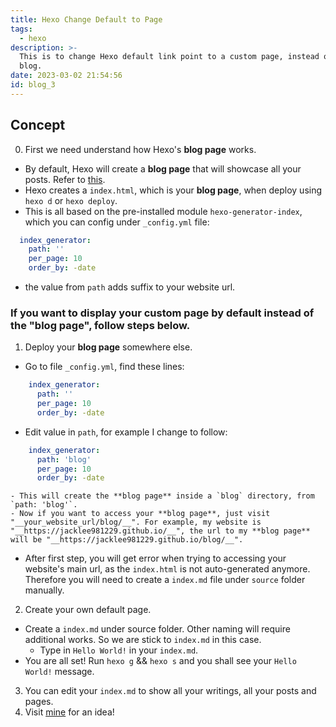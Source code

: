 ```yaml
---
title: Hexo Change Default to Page
tags:
  - hexo
description: >-
  This is to change Hexo default link point to a custom page, instead of the
  blog.
date: 2023-03-02 21:54:56
id: blog_3
---
```


## Concept

0. First we need understand how Hexo's **blog page** works.
  - By default, Hexo will create a **blog page** that will showcase all your posts. Refer to [this](https://hexo.io/docs/configuration.html#Home-page-setting).
  - Hexo creates a `index.html`, which is your **blog page**, when deploy using `hexo d` or `hexo deploy`.
  - This is all based on the pre-installed module `hexo-generator-index`, which you can config under `_config.yml` file:

  ```yml
    index_generator:
      path: ''
      per_page: 10
      order_by: -date
  ```

  - the value from `path` adds suffix to your website url.

### If you want to display your custom page by default instead of the "blog page", follow steps below.

1. Deploy your **blog page** somewhere else.

  - Go to file `_config.yml`, find these lines:
  ```yml
      index_generator:
        path: ''
        per_page: 10
        order_by: -date
  ```
  - Edit value in `path`, for example I change to follow:
  ```yml
      index_generator:
        path: 'blog'
        per_page: 10
        order_by: -date
  ```
    - This will create the **blog page** inside a `blog` directory, from `path: 'blog'`.
    - Now if you want to access your **blog page**, just visit "__your_website_url/blog/__". For example, my website is "__https://jacklee981229.github.io/__", the url to my **blog page** will be "__https://jacklee981229.github.io/blog/__".
  - After first step, you will get error when trying to accessing your website's main url, as the `index.html` is not auto-generated anymore. Therefore you will need to create a `index.md` file under `source` folder manually.  
2. Create your own default page.

  - Create a `index.md` under source folder. Other naming will require additional works. So we are stick to `index.md` in this case.
    - Type in `Hello World!` in your `index.md`.
  - You are all set! Run `hexo g` && `hexo s` and you shall see your `Hello World!` message.
3. You can edit your `index.md` to show all your writings, all your posts and pages.
4. Visit [mine](https://jacklee981229.github.io/) for an idea!
